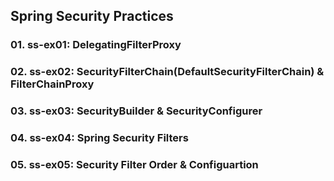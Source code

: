 ## Spring Security Practices

### 01. ss-ex01: DelegatingFilterProxy
### 02. ss-ex02: SecurityFilterChain(DefaultSecurityFilterChain) & FilterChainProxy
### 03. ss-ex03: SecurityBuilder & SecurityConfigurer
### 04. ss-ex04: Spring Security Filters
### 05. ss-ex05: Security Filter Order & Configuartion



